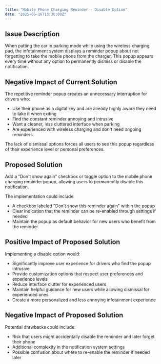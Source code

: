 ```yaml
---
title: "Mobile Phone Charging Reminder - Disable Option"
date: "2025-06-16T13:30:00Z"
---
```


## Issue Description

When putting the car in parking mode while using the wireless charging pad, the infotainment system displays a reminder popup about not forgetting to take the mobile phone from the charger. This popup appears every time without any option to permanently dismiss or disable the notification.

## Negative Impact of Current Solution

The repetitive reminder popup creates an unnecessary interruption for drivers who:

- Use their phone as a digital key and are already highly aware they need to take it when exiting
- Find the constant reminder annoying and intrusive
- Want a cleaner, less cluttered interface when parking
- Are experienced with wireless charging and don't need ongoing reminders

The lack of dismissal options forces all users to see this popup regardless of their experience level or personal preferences.

## Proposed Solution

Add a "Don't show again" checkbox or toggle option to the mobile phone charging reminder popup, allowing users to permanently disable this notification.

The implementation could include:

- A checkbox labeled "Don't show this reminder again" within the popup
- Clear indication that the reminder can be re-enabled through settings if needed
- Maintain the popup as default behavior for new users who benefit from the reminder

## Positive Impact of Proposed Solution

Implementing a disable option would:

- Significantly improve user experience for drivers who find the popup intrusive
- Provide customization options that respect user preferences and experience levels
- Reduce interface clutter for experienced users
- Maintain helpful guidance for new users while allowing dismissal for experienced ones
- Create a more personalized and less annoying infotainment experience

## Negative Impact of Proposed Solution

Potential drawbacks could include:

- Risk that users might accidentally disable the reminder and later forget their phone
- Additional complexity in the notification system settings
- Possible confusion about where to re-enable the reminder if needed later
